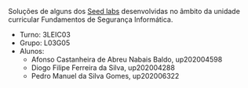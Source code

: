 Soluções de alguns dos [Seed labs](https://github.com/seed-labs/seed-labs) desenvolvidas no âmbito da unidade curricular Fundamentos de Segurança Informática.
* Turno: 3LEIC03
* Grupo: L03G05
* Alunos:
    - Afonso Castanheira de Abreu Nabais Baldo, up202004598 
    - Diogo Filipe Ferreira da Silva, up202004288
    - Pedro Manuel da Silva Gomes, up202006322
